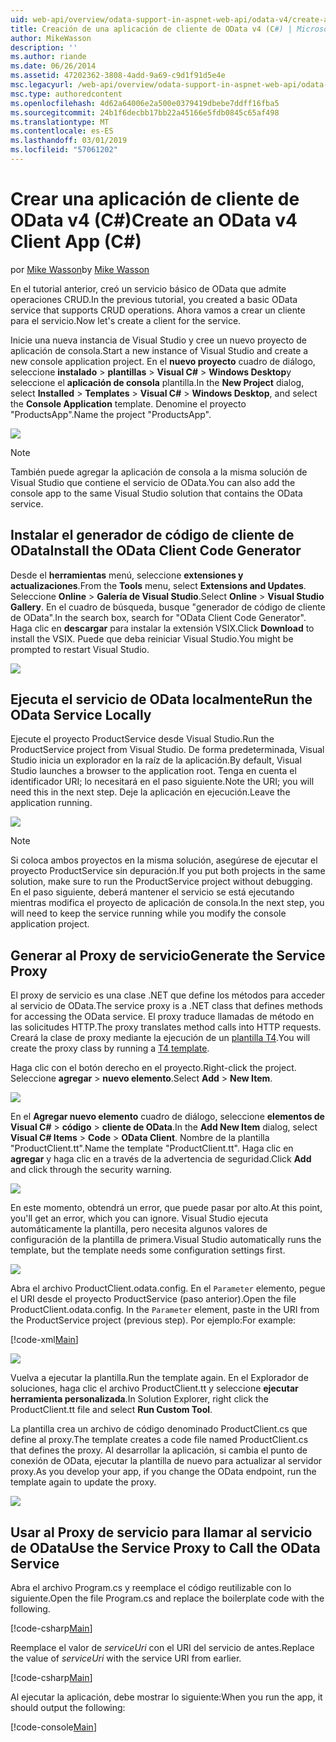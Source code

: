 ```yaml
---
uid: web-api/overview/odata-support-in-aspnet-web-api/odata-v4/create-an-odata-v4-client-app
title: Creación de una aplicación de cliente de OData v4 (C#) | Microsoft Docs
author: MikeWasson
description: ''
ms.author: riande
ms.date: 06/26/2014
ms.assetid: 47202362-3808-4add-9a69-c9d1f91d5e4e
msc.legacyurl: /web-api/overview/odata-support-in-aspnet-web-api/odata-v4/create-an-odata-v4-client-app
msc.type: authoredcontent
ms.openlocfilehash: 4d62a64006e2a500e0379419dbebe7ddff16fba5
ms.sourcegitcommit: 24b1f6decbb17bb22a45166e5fdb0845c65af498
ms.translationtype: MT
ms.contentlocale: es-ES
ms.lasthandoff: 03/01/2019
ms.locfileid: "57061202"
---
```

<a name="create-an-odata-v4-client-app-c"></a><span data-ttu-id="0a75b-102">Crear una aplicación de cliente de OData v4 (C#)</span><span class="sxs-lookup"><span data-stu-id="0a75b-102">Create an OData v4 Client App (C#)</span></span>
====================
<span data-ttu-id="0a75b-103">por [Mike Wasson](https://github.com/MikeWasson)</span><span class="sxs-lookup"><span data-stu-id="0a75b-103">by [Mike Wasson](https://github.com/MikeWasson)</span></span>

<span data-ttu-id="0a75b-104">En el tutorial anterior, creó un servicio básico de OData que admite operaciones CRUD.</span><span class="sxs-lookup"><span data-stu-id="0a75b-104">In the previous tutorial, you created a basic OData service that supports CRUD operations.</span></span> <span data-ttu-id="0a75b-105">Ahora vamos a crear un cliente para el servicio.</span><span class="sxs-lookup"><span data-stu-id="0a75b-105">Now let's create a client for the service.</span></span>

<span data-ttu-id="0a75b-106">Inicie una nueva instancia de Visual Studio y cree un nuevo proyecto de aplicación de consola.</span><span class="sxs-lookup"><span data-stu-id="0a75b-106">Start a new instance of Visual Studio and create a new console application project.</span></span> <span data-ttu-id="0a75b-107">En el **nuevo proyecto** cuadro de diálogo, seleccione **instalado** &gt; **plantillas** &gt; **Visual C#** &gt; **Windows Desktop**y seleccione el **aplicación de consola** plantilla.</span><span class="sxs-lookup"><span data-stu-id="0a75b-107">In the **New Project** dialog, select **Installed** &gt; **Templates** &gt; **Visual C#** &gt; **Windows Desktop**, and select the **Console Application** template.</span></span> <span data-ttu-id="0a75b-108">Denomine el proyecto &quot;ProductsApp&quot;.</span><span class="sxs-lookup"><span data-stu-id="0a75b-108">Name the project &quot;ProductsApp&quot;.</span></span>

![](create-an-odata-v4-client-app/_static/image1.png)

> [!NOTE]
> <span data-ttu-id="0a75b-109">También puede agregar la aplicación de consola a la misma solución de Visual Studio que contiene el servicio de OData.</span><span class="sxs-lookup"><span data-stu-id="0a75b-109">You can also add the console app to the same Visual Studio solution that contains the OData service.</span></span>


## <a name="install-the-odata-client-code-generator"></a><span data-ttu-id="0a75b-110">Instalar el generador de código de cliente de OData</span><span class="sxs-lookup"><span data-stu-id="0a75b-110">Install the OData Client Code Generator</span></span>

<span data-ttu-id="0a75b-111">Desde el **herramientas** menú, seleccione **extensiones y actualizaciones**.</span><span class="sxs-lookup"><span data-stu-id="0a75b-111">From the **Tools** menu, select **Extensions and Updates**.</span></span> <span data-ttu-id="0a75b-112">Seleccione **Online** &gt; **Galería de Visual Studio**.</span><span class="sxs-lookup"><span data-stu-id="0a75b-112">Select **Online** &gt; **Visual Studio Gallery**.</span></span> <span data-ttu-id="0a75b-113">En el cuadro de búsqueda, busque &quot;generador de código de cliente de OData&quot;.</span><span class="sxs-lookup"><span data-stu-id="0a75b-113">In the search box, search for &quot;OData Client Code Generator&quot;.</span></span> <span data-ttu-id="0a75b-114">Haga clic en **descargar** para instalar la extensión VSIX.</span><span class="sxs-lookup"><span data-stu-id="0a75b-114">Click **Download** to install the VSIX.</span></span> <span data-ttu-id="0a75b-115">Puede que deba reiniciar Visual Studio.</span><span class="sxs-lookup"><span data-stu-id="0a75b-115">You might be prompted to restart Visual Studio.</span></span>

[![](create-an-odata-v4-client-app/_static/image3.png)](create-an-odata-v4-client-app/_static/image2.png)

## <a name="run-the-odata-service-locally"></a><span data-ttu-id="0a75b-116">Ejecuta el servicio de OData localmente</span><span class="sxs-lookup"><span data-stu-id="0a75b-116">Run the OData Service Locally</span></span>

<span data-ttu-id="0a75b-117">Ejecute el proyecto ProductService desde Visual Studio.</span><span class="sxs-lookup"><span data-stu-id="0a75b-117">Run the ProductService project from Visual Studio.</span></span> <span data-ttu-id="0a75b-118">De forma predeterminada, Visual Studio inicia un explorador en la raíz de la aplicación.</span><span class="sxs-lookup"><span data-stu-id="0a75b-118">By default, Visual Studio launches a browser to the application root.</span></span> <span data-ttu-id="0a75b-119">Tenga en cuenta el identificador URI; lo necesitará en el paso siguiente.</span><span class="sxs-lookup"><span data-stu-id="0a75b-119">Note the URI; you will need this in the next step.</span></span> <span data-ttu-id="0a75b-120">Deje la aplicación en ejecución.</span><span class="sxs-lookup"><span data-stu-id="0a75b-120">Leave the application running.</span></span>

![](create-an-odata-v4-client-app/_static/image4.png)

> [!NOTE]
> <span data-ttu-id="0a75b-121">Si coloca ambos proyectos en la misma solución, asegúrese de ejecutar el proyecto ProductService sin depuración.</span><span class="sxs-lookup"><span data-stu-id="0a75b-121">If you put both projects in the same solution, make sure to run the ProductService project without debugging.</span></span> <span data-ttu-id="0a75b-122">En el paso siguiente, deberá mantener el servicio se está ejecutando mientras modifica el proyecto de aplicación de consola.</span><span class="sxs-lookup"><span data-stu-id="0a75b-122">In the next step, you will need to keep the service running while you modify the console application project.</span></span>


## <a name="generate-the-service-proxy"></a><span data-ttu-id="0a75b-123">Generar al Proxy de servicio</span><span class="sxs-lookup"><span data-stu-id="0a75b-123">Generate the Service Proxy</span></span>

<span data-ttu-id="0a75b-124">El proxy de servicio es una clase .NET que define los métodos para acceder al servicio de OData.</span><span class="sxs-lookup"><span data-stu-id="0a75b-124">The service proxy is a .NET class that defines methods for accessing the OData service.</span></span> <span data-ttu-id="0a75b-125">El proxy traduce llamadas de método en las solicitudes HTTP.</span><span class="sxs-lookup"><span data-stu-id="0a75b-125">The proxy translates method calls into HTTP requests.</span></span> <span data-ttu-id="0a75b-126">Creará la clase de proxy mediante la ejecución de un [plantilla T4](https://msdn.microsoft.com/library/bb126445.aspx).</span><span class="sxs-lookup"><span data-stu-id="0a75b-126">You will create the proxy class by running a [T4 template](https://msdn.microsoft.com/library/bb126445.aspx).</span></span>

<span data-ttu-id="0a75b-127">Haga clic con el botón derecho en el proyecto.</span><span class="sxs-lookup"><span data-stu-id="0a75b-127">Right-click the project.</span></span> <span data-ttu-id="0a75b-128">Seleccione **agregar** &gt; **nuevo elemento**.</span><span class="sxs-lookup"><span data-stu-id="0a75b-128">Select **Add** &gt; **New Item**.</span></span>

![](create-an-odata-v4-client-app/_static/image5.png)

<span data-ttu-id="0a75b-129">En el **Agregar nuevo elemento** cuadro de diálogo, seleccione **elementos de Visual C#** &gt; **código** &gt; **cliente de OData**.</span><span class="sxs-lookup"><span data-stu-id="0a75b-129">In the **Add New Item** dialog, select **Visual C# Items** &gt; **Code** &gt; **OData Client**.</span></span> <span data-ttu-id="0a75b-130">Nombre de la plantilla &quot;ProductClient.tt&quot;.</span><span class="sxs-lookup"><span data-stu-id="0a75b-130">Name the template &quot;ProductClient.tt&quot;.</span></span> <span data-ttu-id="0a75b-131">Haga clic en **agregar** y haga clic en a través de la advertencia de seguridad.</span><span class="sxs-lookup"><span data-stu-id="0a75b-131">Click **Add** and click through the security warning.</span></span>

[![](create-an-odata-v4-client-app/_static/image7.png)](create-an-odata-v4-client-app/_static/image6.png)

<span data-ttu-id="0a75b-132">En este momento, obtendrá un error, que puede pasar por alto.</span><span class="sxs-lookup"><span data-stu-id="0a75b-132">At this point, you'll get an error, which you can ignore.</span></span> <span data-ttu-id="0a75b-133">Visual Studio ejecuta automáticamente la plantilla, pero necesita algunos valores de configuración de la plantilla de primera.</span><span class="sxs-lookup"><span data-stu-id="0a75b-133">Visual Studio automatically runs the template, but the template needs some configuration settings first.</span></span>

[![](create-an-odata-v4-client-app/_static/image9.png)](create-an-odata-v4-client-app/_static/image8.png)

<span data-ttu-id="0a75b-134">Abra el archivo ProductClient.odata.config. En el `Parameter` elemento, pegue el URI desde el proyecto ProductService (paso anterior).</span><span class="sxs-lookup"><span data-stu-id="0a75b-134">Open the file ProductClient.odata.config. In the `Parameter` element, paste in the URI from the ProductService project (previous step).</span></span> <span data-ttu-id="0a75b-135">Por ejemplo:</span><span class="sxs-lookup"><span data-stu-id="0a75b-135">For example:</span></span>

[!code-xml[Main](create-an-odata-v4-client-app/samples/sample1.xml)]

[![](create-an-odata-v4-client-app/_static/image11.png)](create-an-odata-v4-client-app/_static/image10.png)

<span data-ttu-id="0a75b-136">Vuelva a ejecutar la plantilla.</span><span class="sxs-lookup"><span data-stu-id="0a75b-136">Run the template again.</span></span> <span data-ttu-id="0a75b-137">En el Explorador de soluciones, haga clic el archivo ProductClient.tt y seleccione **ejecutar herramienta personalizada**.</span><span class="sxs-lookup"><span data-stu-id="0a75b-137">In Solution Explorer, right click the ProductClient.tt file and select **Run Custom Tool**.</span></span>

<span data-ttu-id="0a75b-138">La plantilla crea un archivo de código denominado ProductClient.cs que define al proxy.</span><span class="sxs-lookup"><span data-stu-id="0a75b-138">The template creates a code file named ProductClient.cs that defines the proxy.</span></span> <span data-ttu-id="0a75b-139">Al desarrollar la aplicación, si cambia el punto de conexión de OData, ejecutar la plantilla de nuevo para actualizar al servidor proxy.</span><span class="sxs-lookup"><span data-stu-id="0a75b-139">As you develop your app, if you change the OData endpoint, run the template again to update the proxy.</span></span>

![](create-an-odata-v4-client-app/_static/image12.png)

## <a name="use-the-service-proxy-to-call-the-odata-service"></a><span data-ttu-id="0a75b-140">Usar al Proxy de servicio para llamar al servicio de OData</span><span class="sxs-lookup"><span data-stu-id="0a75b-140">Use the Service Proxy to Call the OData Service</span></span>

<span data-ttu-id="0a75b-141">Abra el archivo Program.cs y reemplace el código reutilizable con lo siguiente.</span><span class="sxs-lookup"><span data-stu-id="0a75b-141">Open the file Program.cs and replace the boilerplate code with the following.</span></span>

[!code-csharp[Main](create-an-odata-v4-client-app/samples/sample2.cs)]

<span data-ttu-id="0a75b-142">Reemplace el valor de *serviceUri* con el URI del servicio de antes.</span><span class="sxs-lookup"><span data-stu-id="0a75b-142">Replace the value of *serviceUri* with the service URI from earlier.</span></span>

[!code-csharp[Main](create-an-odata-v4-client-app/samples/sample3.cs)]

<span data-ttu-id="0a75b-143">Al ejecutar la aplicación, debe mostrar lo siguiente:</span><span class="sxs-lookup"><span data-stu-id="0a75b-143">When you run the app, it should output the following:</span></span>

[!code-console[Main](create-an-odata-v4-client-app/samples/sample4.cmd)]

